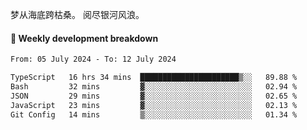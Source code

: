 梦从海底跨枯桑。
阅尽银河风浪。


#### 📝 Weekly development breakdown

<!--START_SECTION:waka-->

```txt
From: 05 July 2024 - To: 12 July 2024

TypeScript   16 hrs 34 mins  ██████████████████████▒░░   89.88 %
Bash         32 mins         ▓░░░░░░░░░░░░░░░░░░░░░░░░   02.94 %
JSON         29 mins         ▓░░░░░░░░░░░░░░░░░░░░░░░░   02.65 %
JavaScript   23 mins         ▓░░░░░░░░░░░░░░░░░░░░░░░░   02.13 %
Git Config   14 mins         ▒░░░░░░░░░░░░░░░░░░░░░░░░   01.34 %
```

<!--END_SECTION:waka-->



